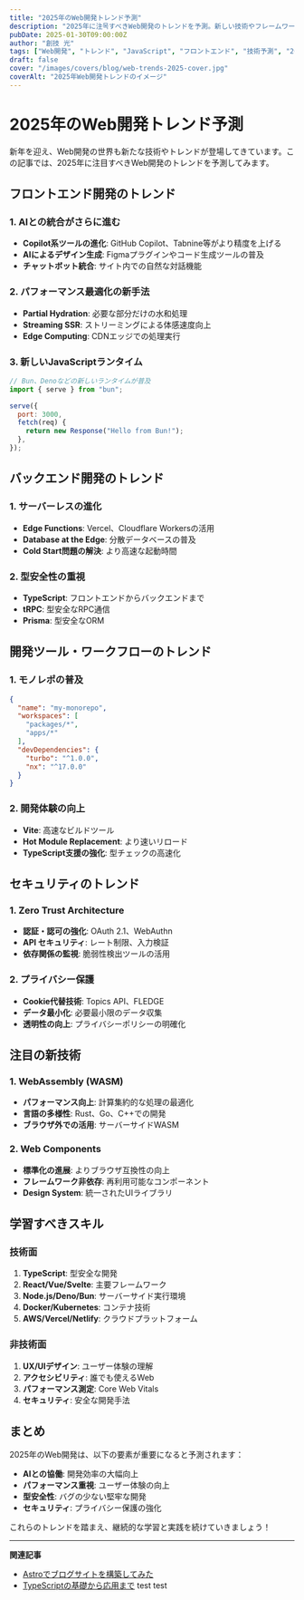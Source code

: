 ```yaml
---
title: "2025年のWeb開発トレンド予測"
description: "2025年に注목すべきWeb開発のトレンドを予測。新しい技術やフレームワーク、開発手法について解説します。"
pubDate: 2025-01-30T09:00:00Z
author: "創技 光"
tags: ["Web開発", "トレンド", "JavaScript", "フロントエンド", "技術予測", "2025年"]
draft: false
cover: "/images/covers/blog/web-trends-2025-cover.jpg"
coverAlt: "2025年Web開発トレンドのイメージ"
---
```


# 2025年のWeb開発トレンド予測

新年を迎え、Web開発の世界も新たな技術やトレンドが登場してきています。この記事では、2025年に注目すべきWeb開発のトレンドを予測してみます。

## フロントエンド開発のトレンド

### 1. AIとの統合がさらに進む

- **Copilot系ツールの進化**: GitHub Copilot、Tabnine等がより精度を上げる
- **AIによるデザイン生成**: Figmaプラグインやコード生成ツールの普及
- **チャットボット統合**: サイト内での自然な対話機能

### 2. パフォーマンス最適化の新手法

- **Partial Hydration**: 必要な部分だけの水和処理
- **Streaming SSR**: ストリーミングによる体感速度向上
- **Edge Computing**: CDNエッジでの処理実行

### 3. 新しいJavaScriptランタイム

```javascript
// Bun、Denoなどの新しいランタイムが普及
import { serve } from "bun";

serve({
  port: 3000,
  fetch(req) {
    return new Response("Hello from Bun!");
  },
});
```

## バックエンド開発のトレンド

### 1. サーバーレスの進化

- **Edge Functions**: Vercel、Cloudflare Workersの活用
- **Database at the Edge**: 分散データベースの普及
- **Cold Start問題の解決**: より高速な起動時間

### 2. 型安全性の重視

- **TypeScript**: フロントエンドからバックエンドまで
- **tRPC**: 型安全なRPC通信
- **Prisma**: 型安全なORM

## 開発ツール・ワークフローのトレンド

### 1. モノレポの普及

```json
{
  "name": "my-monorepo",
  "workspaces": [
    "packages/*",
    "apps/*"
  ],
  "devDependencies": {
    "turbo": "^1.0.0",
    "nx": "^17.0.0"
  }
}
```

### 2. 開発体験の向上

- **Vite**: 高速なビルドツール
- **Hot Module Replacement**: より速いリロード
- **TypeScript支援の強化**: 型チェックの高速化

## セキュリティのトレンド

### 1. Zero Trust Architecture

- **認証・認可の強化**: OAuth 2.1、WebAuthn
- **API セキュリティ**: レート制限、入力検証
- **依存関係の監視**: 脆弱性検出ツールの活用

### 2. プライバシー保護

- **Cookie代替技術**: Topics API、FLEDGE
- **データ最小化**: 必要最小限のデータ収集
- **透明性の向上**: プライバシーポリシーの明確化

## 注目の新技術

### 1. WebAssembly (WASM)

- **パフォーマンス向上**: 計算集約的な処理の最適化
- **言語の多様性**: Rust、Go、C++での開発
- **ブラウザ外での活用**: サーバーサイドWASM

### 2. Web Components

- **標準化の進展**: よりブラウザ互換性の向上
- **フレームワーク非依存**: 再利用可能なコンポーネント
- **Design System**: 統一されたUIライブラリ

## 学習すべきスキル

### 技術面

1. **TypeScript**: 型安全な開発
2. **React/Vue/Svelte**: 主要フレームワーク
3. **Node.js/Deno/Bun**: サーバーサイド実行環境
4. **Docker/Kubernetes**: コンテナ技術
5. **AWS/Vercel/Netlify**: クラウドプラットフォーム

### 非技術面

1. **UX/UIデザイン**: ユーザー体験の理解
2. **アクセシビリティ**: 誰でも使えるWeb
3. **パフォーマンス測定**: Core Web Vitals
4. **セキュリティ**: 安全な開発手法

## まとめ

2025年のWeb開発は、以下の要素が重要になると予測されます：

- **AIとの協働**: 開発効率の大幅向上
- **パフォーマンス重視**: ユーザー体験の向上
- **型安全性**: バグの少ない堅牢な開発
- **セキュリティ**: プライバシー保護の強化

これらのトレンドを踏まえ、継続的な学習と実践を続けていきましょう！

---

**関連記事**
- [Astroでブログサイトを構築してみた](./astro-blog-introduction)
- [TypeScriptの基礎から応用まで](./typescript-guide)
test
test